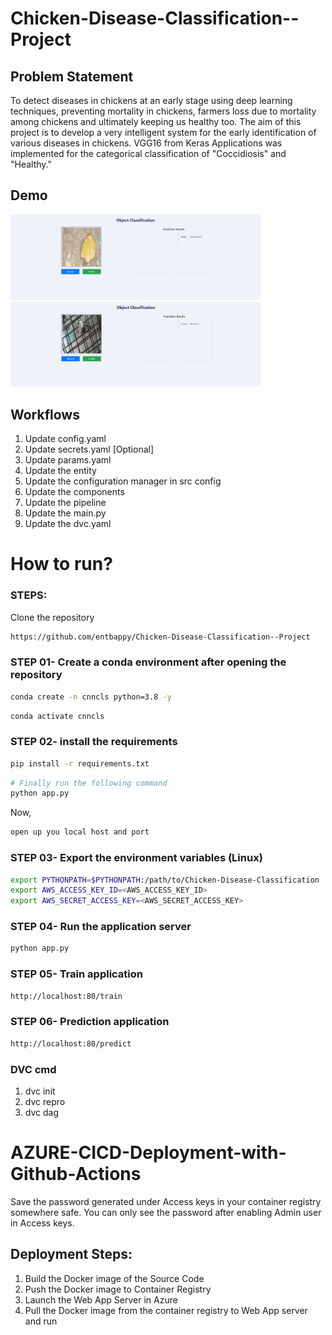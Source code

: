 # Chicken-Disease-Classification--Project

## Problem Statement

To detect diseases in chickens at an early stage using deep learning techniques,
preventing mortality in chickens, farmers loss due to mortality among chickens and ultimately keeping us healthy too.
The aim of this project is
to develop a very intelligent system for the early identification of various diseases in chickens.
VGG16 from Keras Applications was implemented for the categorical classification of "Coccidiosis" and "Healthy." 

## Demo 

<div>
    <img src="images/coccidiosis.png" alt="coccidiosis" width="400"/>
    <img src="images/healthy.png" alt="healthy" width="400"/>
</div>

## Workflows

1. Update config.yaml
2. Update secrets.yaml [Optional]
3. Update params.yaml
4. Update the entity
5. Update the configuration manager in src config
6. Update the components
7. Update the pipeline 
8. Update the main.py
9. Update the dvc.yaml


# How to run?
### STEPS:

Clone the repository

```bash
https://github.com/entbappy/Chicken-Disease-Classification--Project
```
### STEP 01- Create a conda environment after opening the repository

```bash
conda create -n cnncls python=3.8 -y
```

```bash
conda activate cnncls
```

### STEP 02- install the requirements
```bash
pip install -r requirements.txt
```


```bash
# Finally run the following command
python app.py
```

Now,
```bash
open up you local host and port
```

### STEP 03- Export the environment variables (Linux)

```bash
export PYTHONPATH=$PYTHONPATH:/path/to/Chicken-Disease-Classification
export AWS_ACCESS_KEY_ID=<AWS_ACCESS_KEY_ID>
export AWS_SECRET_ACCESS_KEY=<AWS_SECRET_ACCESS_KEY>
```

### STEP 04- Run the application server

```bash
python app.py
```

### STEP 05- Train application

```bash
http://localhost:80/train
```

### STEP 06- Prediction application

```bash
http://localhost:80/predict
```

### DVC cmd

1. dvc init
2. dvc repro
3. dvc dag


# AZURE-CICD-Deployment-with-Github-Actions

Save the password generated under Access keys in your container registry somewhere safe.
You can only see the password after enabling Admin user in Access keys.


## Deployment Steps:

1. Build the Docker image of the Source Code
2. Push the Docker image to Container Registry
3. Launch the Web App Server in Azure 
4. Pull the Docker image from the container registry to Web App server and run 
